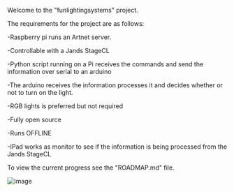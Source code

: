 Welcome to the "funlightingsystems" project. 



The requirements for the project are as follows:



-Raspberry pi runs an Artnet server.

-Controllable with a Jands StageCL

-Python script running on a Pi receives the commands and send the information over serial to an arduino

-The arduino receives the information processes it and decides whether or not to turn on the light.

-RGB lights is preferred but not required

-Fully open source

-Runs OFFLINE

-IPad works as monitor to see if the information is being processed from the Jands StageCL



To view the current progress see the "ROADMAP.md" file.



![image](https://user-images.githubusercontent.com/119905567/229265402-8c933c39-f0d1-43cd-a6a0-87d7ef9e240f.jpeg)
